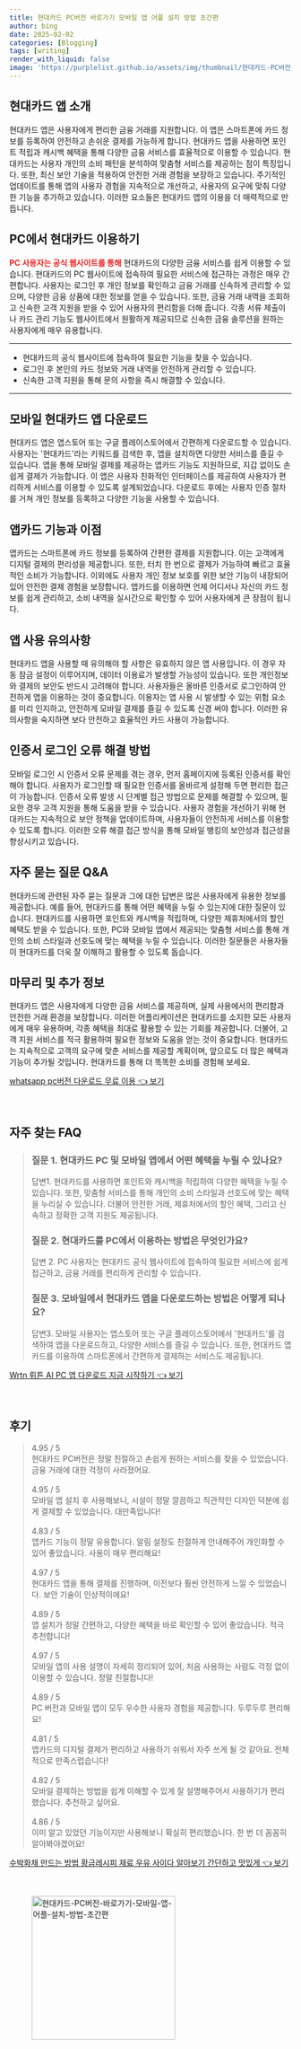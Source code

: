 ```yaml
---
title: 현대카드 PC버전 바로가기 모바일 앱 어플 설치 방법 초간편
author: bing
date: 2025-02-02
categories: [Blogging]
tags: [writing]
render_with_liquid: false
image: 'https://purplelist.github.io/assets/img/thumbnail/현대카드-PC버전-바로가기-모바일-앱-어플-설치-방법-초간편.webp'
---
```



<h2 id='현대카드-앱-소개'>현대카드 앱 소개</h2>

<p>현대카드 앱은 사용자에게 편리한 금융 거래를 지원합니다. 이 앱은 스마트폰에 카드 정보를 등록하여 안전하고 손쉬운 결제를 가능하게 합니다. 현대카드 앱을 사용하면 포인트 적립과 캐시백 혜택을 통해 다양한 금융 서비스를 효율적으로 이용할 수 있습니다. 현대카드는 사용자 개인의 소비 패턴을 분석하여 맞춤형 서비스를 제공하는 점이 특징입니다. 또한, 최신 보안 기술을 적용하여 안전한 거래 경험을 보장하고 있습니다. 주기적인 업데이트를 통해 앱의 사용자 경험을 지속적으로 개선하고, 사용자의 요구에 맞춰 다양한 기능을 추가하고 있습니다. 이러한 요소들은 현대카드 앱의 이용을 더 매력적으로 만듭니다.</p>

<h2 id='PC에서-현대카드-이용하기'>PC에서 현대카드 이용하기</h2>

<p><b><span style="color: #ee2323;">PC 사용자는 공식 웹사이트를 통해</span></b> 현대카드의 다양한 금융 서비스를 쉽게 이용할 수 있습니다. 현대카드의 PC 웹사이트에 접속하여 필요한 서비스에 접근하는 과정은 매우 간편합니다. 사용자는 로그인 후 개인 정보를 확인하고 금융 거래를 신속하게 관리할 수 있으며, 다양한 금융 상품에 대한 정보를 얻을 수 있습니다. 또한, 금융 거래 내역을 조회하고 신속한 고객 지원을 받을 수 있어 사용자의 편리함을 더해 줍니다. 각종 서류 제출이나 카드 관리 기능도 웹사이트에서 원활하게 제공되므로 신속한 금융 솔루션을 원하는 사용자에게 매우 유용합니다.</p>

<hr />

<ul>
    <li>현대카드의 공식 웹사이트에 접속하여 필요한 기능을 찾을 수 있습니다.</li>
    <li>로그인 후 본인의 카드 정보와 거래 내역을 안전하게 관리할 수 있습니다.</li>
    <li>신속한 고객 지원을 통해 문의 사항을 즉시 해결할 수 있습니다.</li>
</ul>

<hr />

<h2 id='모바일-현대카드-앱-다운로드'>모바일 현대카드 앱 다운로드</h2>

<p>현대카드 앱은 앱스토어 또는 구글 플레이스토어에서 간편하게 다운로드할 수 있습니다. 사용자는 '현대카드'라는 키워드를 검색한 후, 앱을 설치하면 다양한 서비스를 즐길 수 있습니다. 앱을 통해 모바일 결제를 제공하는 앱카드 기능도 지원하므로, 지갑 없이도 손쉽게 결제가 가능합니다. 이 앱은 사용자 친화적인 인터페이스를 제공하여 사용자가 편리하게 서비스를 이용할 수 있도록 설계되었습니다. 다운로드 후에는 사용자 인증 절차를 거쳐 개인 정보를 등록하고 다양한 기능을 사용할 수 있습니다.</p>

<h2 id='앱카드-기능과-이점'>앱카드 기능과 이점</h2>

<p>앱카드는 스마트폰에 카드 정보를 등록하여 간편한 결제를 지원합니다. 이는 고객에게 디지털 결제의 편리성을 제공합니다. 또한, 터치 한 번으로 결제가 가능하여 빠르고 효율적인 소비가 가능합니다. 이외에도 사용자 개인 정보 보호를 위한 보안 기능이 내장되어 있어 안전한 결제 경험을 보장합니다. 앱카드를 이용하면 언제 어디서나 자신의 카드 정보를 쉽게 관리하고, 소비 내역을 실시간으로 확인할 수 있어 사용자에게 큰 장점이 됩니다.</p>

<h2 id='앱사용-유의사항'>앱 사용 유의사항</h2>

<p>현대카드 앱을 사용할 때 유의해야 할 사항은 유효하지 않은 앱 사용입니다. 이 경우 자동 잠금 설정이 이루어지며, 데이터 이용료가 발생할 가능성이 있습니다. 또한 개인정보와 결제의 보안도 반드시 고려해야 합니다. 사용자들은 올바른 인증서로 로그인하여 안전하게 앱을 이용하는 것이 중요합니다. 이용자는 앱 사용 시 발생할 수 있는 위험 요소를 미리 인지하고, 안전하게 모바일 결제를 즐길 수 있도록 신경 써야 합니다. 이러한 유의사항을 숙지하면 보다 안전하고 효율적인 카드 사용이 가능합니다.</p>

<h2 id='인증서-로그인-오류-해결-방법'>인증서 로그인 오류 해결 방법</h2>

<p>모바일 로그인 시 인증서 오류 문제를 겪는 경우, 먼저 홈페이지에 등록된 인증서를 확인해야 합니다. 사용자가 로그인할 때 필요한 인증서를 올바르게 설정해 두면 편리한 접근이 가능합니다. 인증서 오류 발생 시 단계별 접근 방법으로 문제를 해결할 수 있으며, 필요한 경우 고객 지원을 통해 도움을 받을 수 있습니다. 사용자 경험을 개선하기 위해 현대카드는 지속적으로 보안 정책을 업데이트하며, 사용자들이 안전하게 서비스를 이용할 수 있도록 합니다. 이러한 오류 해결 접근 방식을 통해 모바일 뱅킹의 보안성과 접근성을 향상시키고 있습니다.</p>

<h2 id='자주-묻는-질문-Q&A'>자주 묻는 질문 Q&A</h2>

<p>현대카드에 관련된 자주 묻는 질문과 그에 대한 답변은 많은 사용자에게 유용한 정보를 제공합니다. 예를 들어, 현대카드를 통해 어떤 혜택을 누릴 수 있는지에 대한 질문이 있습니다. 현대카드를 사용하면 포인트와 캐시백을 적립하며, 다양한 제휴처에서의 할인 혜택도 받을 수 있습니다. 또한, PC와 모바일 앱에서 제공되는 맞춤형 서비스를 통해 개인의 소비 스타일과 선호도에 맞는 혜택을 누릴 수 있습니다. 이러한 질문들은 사용자들이 현대카드를 더욱 잘 이해하고 활용할 수 있도록 돕습니다.</p>

<h2 id='마무리-및-추가-정보'>마무리 및 추가 정보</h2>

<p>현대카드 앱은 사용자에게 다양한 금융 서비스를 제공하며, 실제 사용에서의 편리함과 안전한 거래 환경을 보장합니다. 이러한 어플리케이션은 현대카드를 소지한 모든 사용자에게 매우 유용하며, 각종 혜택을 최대로 활용할 수 있는 기회를 제공합니다. 더불어, 고객 지원 서비스를 적극 활용하여 필요한 정보와 도움을 얻는 것이 중요합니다. 현대카드는 지속적으로 고객의 요구에 맞춘 서비스를 제공할 계획이며, 앞으로도 더 많은 혜택과 기능이 추가될 것입니다. 현대카드를 통해 더 똑똑한 소비를 경험해 보세요.</p>


<p><a class="click-button" title="whatsapp pc버전 다운로드 무료 이용" href="https://purplelist.github.io/posts/whatsapp-pc%EB%B2%84%EC%A0%84-%EB%8B%A4%EC%9A%B4%EB%A1%9C%EB%93%9C-%EB%AC%B4%EB%A3%8C-%EC%9D%B4%EC%9A%A9/" rel="dofollow">whatsapp pc버전 다운로드 무료 이용 👈 보기</a></p><br>
<h2 id='자주_찾는_FAQ'>자주 찾는 FAQ</h2>
<div itemscope="" itemtype="https://schema.org/FAQPage"> 
<blockquote> 
<div itemscope="" itemprop="mainEntity" itemtype="https://schema.org/Question"> 
<h3 itemprop="name">질문 1. 현대카드 PC 및 모바일 앱에서 어떤 혜택을 누릴 수 있나요?</h3> 
<div itemscope="" itemprop="acceptedAnswer" itemtype="https://schema.org/Answer"> 
<span itemprop="text"> 
<p>답변1. 현대카드를 사용하면 포인트와 캐시백을 적립하여 다양한 혜택을 누릴 수 있습니다. 또한, 맞춤형 서비스를 통해 개인의 소비 스타일과 선호도에 맞는 혜택을 누리실 수 있습니다. 더불어 안전한 거래, 제휴처에서의 할인 혜택, 그리고 신속하고 정확한 고객 지원도 제공됩니다.</p> 
</span> 
</div> 
</div> 

<div itemscope="" itemprop="mainEntity" itemtype="https://schema.org/Question"> 
<h3 itemprop="name">질문 2. 현대카드를 PC에서 이용하는 방법은 무엇인가요?</h3> 
<div itemscope="" itemprop="acceptedAnswer" itemtype="https://schema.org/Answer"> 
<span itemprop="text"> 
<p>답변 2. PC 사용자는 현대카드 공식 웹사이트에 접속하여 필요한 서비스에 쉽게 접근하고, 금융 거래를 편리하게 관리할 수 있습니다.</p> 
</span> 
</div> 
</div> 

<div itemscope="" itemprop="mainEntity" itemtype="https://schema.org/Question"> 
<h3 itemprop="name">질문 3. 모바일에서 현대카드 앱을 다운로드하는 방법은 어떻게 되나요?</h3> 
<div itemscope="" itemprop="acceptedAnswer" itemtype="https://schema.org/Answer"> 
<span itemprop="text"> 
<p>답변3. 모바일 사용자는 앱스토어 또는 구글 플레이스토어에서 '현대카드'를 검색하여 앱을 다운로드하고, 다양한 서비스를 즐길 수 있습니다. 또한, 현대카드 앱카드를 이용하여 스마트폰에서 간편하게 결제하는 서비스도 제공됩니다.</p> 
</span> 
</div> 
</div> 
</blockquote> 
</div>
<p><a class="click-button" title="Wrtn 뤼튼 AI PC 앱 다운로드 지금 시작하기" href="https://purplelist.github.io/posts/Wrtn-%EB%A4%BC%ED%8A%BC-AI-PC-%EC%95%B1-%EB%8B%A4%EC%9A%B4%EB%A1%9C%EB%93%9C-%EC%A7%80%EA%B8%88-%EC%8B%9C%EC%9E%91%ED%95%98%EA%B8%B0/" rel="dofollow">Wrtn 뤼튼 AI PC 앱 다운로드 지금 시작하기 👈 보기</a></p><br>
<h2 id='후기'>후기</h2>
<div itemscope itemtype="https://schema.org/Product">
  <blockquote>
  <div itemprop="review" itemscope itemtype="https://schema.org/Review">
      <div itemprop="reviewRating" itemscope itemtype="https://schema.org/Rating"> <span itemprop="ratingValue">4.95</span> / <span itemprop="bestRating">5</span> </div>
      <span itemprop="reviewBody">현대카드 PC버전은 정말 친절하고 손쉽게 원하는 서비스를 찾을 수 있었습니다. 금융 거래에 대한 걱정이 사라졌어요.</span>
  </div>
  <br>
  <div itemprop="review" itemscope itemtype="https://schema.org/Review">
      <div itemprop="reviewRating" itemscope itemtype="https://schema.org/Rating"> <span itemprop="ratingValue">4.95</span> / <span itemprop="bestRating">5</span> </div>
      <span itemprop="reviewBody">모바일 앱 설치 후 사용해보니, 시설이 정말 깔끔하고 직관적인 디자인 덕분에 쉽게 결제할 수 있었습니다. 대만족입니다!</span>
  </div>
  <br>
  <div itemprop="review" itemscope itemtype="https://schema.org/Review">
      <div itemprop="reviewRating" itemscope itemtype="https://schema.org/Rating"> <span itemprop="ratingValue">4.83</span> / <span itemprop="bestRating">5</span> </div>
      <span itemprop="reviewBody">앱카드 기능이 정말 유용합니다. 알림 설정도 친절하게 안내해주어 개인화할 수 있어 좋았습니다. 사용이 매우 편리해요!</span>
  </div>
  <br>
  <div itemprop="review" itemscope itemtype="https://schema.org/Review">
      <div itemprop="reviewRating" itemscope itemtype="https://schema.org/Rating"> <span itemprop="ratingValue">4.97</span> / <span itemprop="bestRating">5</span> </div>
      <span itemprop="reviewBody">현대카드 앱을 통해 결제를 진행하며, 이전보다 훨씬 안전하게 느낄 수 있었습니다. 보안 기술이 인상적이에요!</span>
  </div>
  <br>
  <div itemprop="review" itemscope itemtype="https://schema.org/Review">
      <div itemprop="reviewRating" itemscope itemtype="https://schema.org/Rating"> <span itemprop="ratingValue">4.89</span> / <span itemprop="bestRating">5</span> </div>
      <span itemprop="reviewBody">앱 설치가 정말 간편하고, 다양한 혜택을 바로 확인할 수 있어 좋았습니다. 적극 추천합니다!</span>
  </div>
  <br>
  <div itemprop="review" itemscope itemtype="https://schema.org/Review">
      <div itemprop="reviewRating" itemscope itemtype="https://schema.org/Rating"> <span itemprop="ratingValue">4.97</span> / <span itemprop="bestRating">5</span> </div>
      <span itemprop="reviewBody">모바일 앱의 사용 설명이 자세히 정리되어 있어, 처음 사용하는 사람도 걱정 없이 이용할 수 있습니다. 정말 친절합니다!</span>
  </div>
  <br>
  <div itemprop="review" itemscope itemtype="https://schema.org/Review">
      <div itemprop="reviewRating" itemscope itemtype="https://schema.org/Rating"> <span itemprop="ratingValue">4.89</span> / <span itemprop="bestRating">5</span> </div>
      <span itemprop="reviewBody">PC 버전과 모바일 앱이 모두 우수한 사용자 경험을 제공합니다. 두루두루 편리해요!</span>
  </div>
  <br>
  <div itemprop="review" itemscope itemtype="https://schema.org/Review">
      <div itemprop="reviewRating" itemscope itemtype="https://schema.org/Rating"> <span itemprop="ratingValue">4.81</span> / <span itemprop="bestRating">5</span> </div>
      <span itemprop="reviewBody">앱카드의 디지털 결제가 편리하고 사용하기 쉬워서 자주 쓰게 될 것 같아요. 전체적으로 만족스럽습니다!</span>
  </div>
  <br>
  <div itemprop="review" itemscope itemtype="https://schema.org/Review">
      <div itemprop="reviewRating" itemscope itemtype="https://schema.org/Rating"> <span itemprop="ratingValue">4.82</span> / <span itemprop="bestRating">5</span> </div>
      <span itemprop="reviewBody">모바일 결제하는 방법을 쉽게 이해할 수 있게 잘 설명해주어서 사용하기가 편리했습니다. 추천하고 싶어요.</span>
  </div>
  <br>
  <div itemprop="review" itemscope itemtype="https://schema.org/Review">
      <div itemprop="reviewRating" itemscope itemtype="https://schema.org/Rating"> <span itemprop="ratingValue">4.86</span> / <span itemprop="bestRating">5</span> </div>
      <span itemprop="reviewBody">이미 알고 있었던 기능이지만 사용해보니 확실히 편리했습니다. 한 번 더 꼼꼼히 알아봐야겠어요!</span>
  </div>
  </blockquote>
</div>
<p><a class="click-button" title="수박화채 만드는 방법 황금레시피 재료 우유 사이다 알아보기 간단하고 맛있게" href="https://purplelist.github.io/posts/%EC%88%98%EB%B0%95%ED%99%94%EC%B1%84-%EB%A7%8C%EB%93%9C%EB%8A%94-%EB%B0%A9%EB%B2%95-%ED%99%A9%EA%B8%88%EB%A0%88%EC%8B%9C%ED%94%BC-%EC%9E%AC%EB%A3%8C-%EC%9A%B0%EC%9C%A0-%EC%82%AC%EC%9D%B4%EB%8B%A4-%EC%95%8C%EC%95%84%EB%B3%B4%EA%B8%B0-%EA%B0%84%EB%8B%A8%ED%95%98%EA%B3%A0-%EB%A7%9B%EC%9E%88%EA%B2%8C/" rel="dofollow">수박화채 만드는 방법 황금레시피 재료 우유 사이다 알아보기 간단하고 맛있게 👈 보기</a></p><br>
<figure class="image"><img src="https://purplelist.github.io/assets/img/thumbnail/현대카드-PC버전-바로가기-모바일-앱-어플-설치-방법-초간편.webp" alt="현대카드-PC버전-바로가기-모바일-앱-어플-설치-방법-초간편" width="256" height="256"></figure>